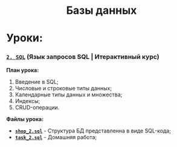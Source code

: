 <h1 align="center">Базы данных</h1>

# Уроки:

### [`2. SQL`](https://github.com/bimastics/Main/tree/master/Databases/2.%20SQL) (Язык запросов SQL | Итерактивный курс)

__План урока:__
1. Введение в SQL;
2. Числовые и строковые типы данных;
3. Календарные типы данных и множества;
4. Индексы;
5. CRUD-операции.

__Файлы урока:__
* **[`shop_2.sql`](https://github.com/bimastics/Main/blob/master/Databases/2.%20SQL/shop_2.sql)** - Структура БД представленна в виде SQL-кода;
* **[`task_2.sql`](https://github.com/bimastics/Main/blob/master/Databases/2.%20SQL/task_2.sql)** - Домашняя работа;
